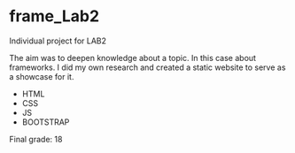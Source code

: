# frame_Lab2

Individual project for LAB2

The aim was to deepen knowledge about a topic. In this case about frameworks. I did my own research and created a static website to serve as a showcase for it.

 - HTML
 - CSS
 - JS
 - BOOTSTRAP 

Final grade: 18
